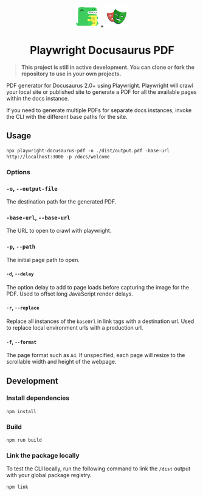 <p align="center">
  <img src="https://github.com/sean-perkins/playwright-docusaurus-pdf/blob/main/.github/assets/docusaurus-logo.svg?raw=true" width="60" />
  +
  <img src="https://github.com/sean-perkins/playwright-docusaurus-pdf/blob/main/.github/assets/playwright-logo.svg?raw=true" width="60">
</p>

<h1 align="center">
  Playwright Docusaurus PDF
</h1>

> **This project is still in active development. You can clone or fork the repository to use in your own projects.**

PDF generator for Docusaurus 2.0+ using Playwright. Playwright will crawl your local site or published site to generate a PDF for all the available pages within the docs instance.

If you need to generate multiple PDFs for separate docs instances, invoke the CLI with the different base paths for the site.

## Usage

```
npx playwright-docusaurus-pdf -o ./dist/output.pdf -base-url http://localhost:3000 -p /docs/welcome
```

### Options

### `-o`, `--output-file`

The destination path for the generated PDF.

### `-base-url`, `--base-url`

The URL to open to crawl with playwright.

### `-p`, `--path`

The initial page path to open.

#### `-d`, `--delay`

The option delay to add to page loads before capturing the image for the PDF. Used to offset long JavaScript render delays.

#### `-r`, `--replace`

Replace all instances of the `baseUrl` in link tags with a destination url. Used to replace local environment urls with a production url.

#### `-f`, `--format`

The page format such as `A4`. If unspecified, each page will resize to the scrollable width and height of the webpage.

## Development

### Install dependencies

```
npm install
```

### Build

```
npm run build
```

### Link the package locally

To test the CLI locally, run the following command to link the `/dist` output with your global package registry.

```
npm link
```
